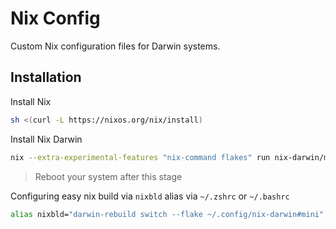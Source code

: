 # Nix Config

Custom Nix configuration files for Darwin systems.

## Installation

Install Nix

```bash
sh <(curl -L https://nixos.org/nix/install)
```

Install Nix Darwin

```bash
nix --extra-experimental-features "nix-command flakes" run nix-darwin/master#darwin-rebuild -- switch nix --extra-experimental-features "nix-command flakes" run nix-darwin/master#darwin-rebuild -- switch --flake .#<workstation-name>
```

> Reboot your system after this stage

Configuring easy nix build via `nixbld` alias via `~/.zshrc` or `~/.bashrc`

```bash
alias nixbld="darwin-rebuild switch --flake ~/.config/nix-darwin#mini"
```
